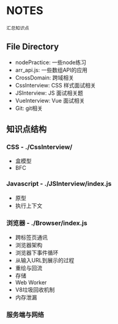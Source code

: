 # NOTES
    汇总知识点
## File Directory
* nodePractice: 一些node练习
* arr_api.js: 一些数组API的应用
* CrossDomain: 跨域相关
* CssInterview: CSS 样式面试相关
* JSInterview: JS 面试相关题
* VueInterview: Vue 面试相关
* Git: git相关

## 知识点结构
### CSS - ./CssInterview/
* 盒模型
* BFC
### Javascript - ./JSInterview/index.js
* 原型
* 执行上下文
### 浏览器 - ./Browser/index.js
* 跨标签页通讯 
* 浏览器架构
* 浏览器下事件循环
* 从输入URL到展示的过程
* 重绘与回流
* 存储
* Web Worker
* V8垃圾回收机制
* 内存泄漏
### 服务端与网络





